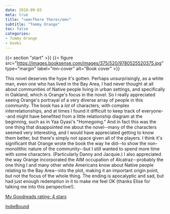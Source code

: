 ```yaml
---
date: 2018-09-03
meta: true
title: "<em>There There</em>"
subtitle: "Tommy Orange"
toc: false
categories:
- Tommy Orange
- books
---
```


{{< section "start" >}}
{{< figure src="https://images.booksense.com/images/375/520/9780525520375.jpg" type="margin" label="mn-cover" alt="Book cover" >}}

This novel deserves the hype it's gotten. Perhaps unsurprisingly, as a white man, even one who has lived in the Bay Area, I had never thought at all about communities of Native people living in urban settings, and specifically in Oakland, which is Orange's focus in the novel. So I really appreciated seeing Orange's portrayal of a very diverse array of people in this community. The book has a *lot* of characters, with complex interrelationships, and at times I found it difficult to keep track of everyone--and might have benefited from a little relationship diagram at the beginning, such as in Yaa Gyasi's "Homegoing." And in fact this was the one thing that disappointed me about the novel--many of the characters seemed very interesting, and I would have appreciated getting to know them better, but there's simply not space given all of the players. I think it's significant that Orange wrote the book the way he did--to show the non-monolithic nature of the community--but I still wanted to spend more time with some characters. (Particularly Danny and Jacquie.) I also appreciated the way Orange incorporated the AIM occupation of Alcatraz--probably the one thing I and many other white Americans know about Native people relating to the Bay Area--into the plot, making it an important origin point, but not the focus of the whole thing. The ending is apocalyptic and sad, but had just enough redemption in it to make me feel OK (thanks Elise for talking me into this perspective!).

[My Goodreads rating: 4 stars](https://www.goodreads.com/review/show/2494708839)  

[IndieBound](https://www.indiebound.org/book/9780525520375)

